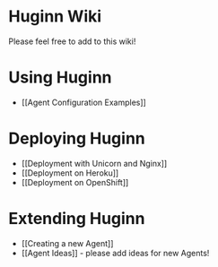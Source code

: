 # Huginn Wiki

Please feel free to add to this wiki!

# Using Huginn

* [[Agent Configuration Examples]]

# Deploying Huginn

* [[Deployment with Unicorn and Nginx]]
* [[Deployment on Heroku]]
* [[Deployment on OpenShift]]

# Extending Huginn

* [[Creating a new Agent]]
* [[Agent Ideas]] - please add ideas for new Agents!

